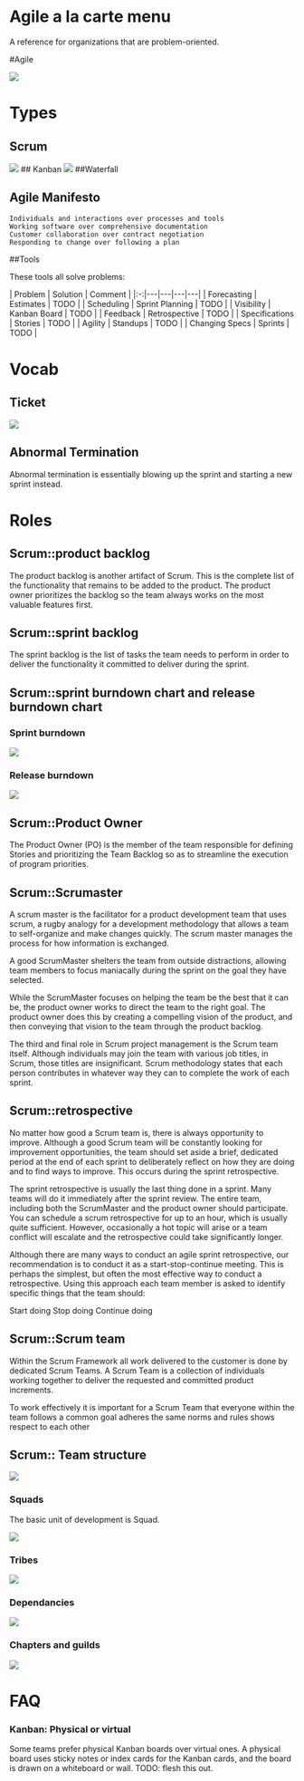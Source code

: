 # Agile a la carte menu

A reference for organizations that are problem-oriented.

#Agile

<img src='http://bits.owocki.com/2O142o430j3w/Image%202016-04-03%20at%209.54.53%20PM.png' />

# Types

## Scrum
<img src='http://bits.owocki.com/32313s330w3q/Image%202016-04-03%20at%209.52.57%20PM.png' />
## Kanban
<img src='http://bits.owocki.com/3y411E383G3T/Image%202016-04-03%20at%209.39.53%20PM.png' />
##Waterfall


## Agile Manifesto

```
Individuals and interactions over processes and tools
Working software over comprehensive documentation
Customer collaboration over contract negotiation
Responding to change over following a plan

```

##Tools

These tools all solve problems:

| Problem  | Solution  |  Comment  | 
|:-:|---|---|---|---|
| Forecasting  | Estimates  |  TODO  | 
| Scheduling  | Sprint Planning  |  TODO  | 
| Visibility  | Kanban Board  |  TODO  | 
| Feedback  | Retrospective  |  TODO  | 
| Specifications  | Stories  |  TODO  | 
| Agility  | Standups  |  TODO  | 
| Changing Specs  | Sprints  |  TODO  | 

# Vocab


## Ticket

<img src='http://bits.owocki.com/2e1e423l3A40/Image%202016-04-03%20at%209.40.57%20PM.png' />

## Abnormal Termination

Abnormal termination is essentially blowing up the sprint and starting a new sprint instead. 

# Roles

## Scrum::product backlog

The product backlog is another artifact of Scrum. This is the complete list of the functionality that remains to be added to the product. The product owner prioritizes the backlog so the team always works on the most valuable features first.

## Scrum::sprint backlog

The sprint backlog is the list of tasks the team needs to perform in order to deliver the functionality it committed to deliver during the sprint.

## Scrum::sprint burndown chart and release burndown chart

### Sprint burndown
<img src='http://bits.owocki.com/2b0D0V0H3b0T/Image%202016-04-03%20at%209.49.27%20PM.png' />

### Release burndown

<img src='http://bits.owocki.com/1H1T3p1d2t26/Image%202016-04-03%20at%209.49.48%20PM.png' />

## Scrum::Product Owner

The Product Owner (PO) is the member of the team responsible for defining Stories and prioritizing the Team Backlog so as to streamline the execution of program priorities.

## Scrum::Scrumaster

A scrum master is the facilitator for a product development team that uses scrum, a rugby analogy for a development methodology that allows a team to self-organize and make changes quickly. The scrum master manages the process for how information is exchanged.

A good ScrumMaster shelters the team from outside distractions, allowing team members to focus maniacally during the sprint on the goal they have selected.

While the ScrumMaster focuses on helping the team be the best that it can be, the product owner works to direct the team to the right goal. The product owner does this by creating a compelling vision of the product, and then conveying that vision to the team through the product backlog.

The third and final role in Scrum project management is the Scrum team itself. Although individuals may join the team with various job titles, in Scrum, those titles are insignificant. Scrum methodology states that each person contributes in whatever way they can to complete the work of each sprint.

## Scrum::retrospective

No matter how good a Scrum team is, there is always opportunity to improve. Although a good Scrum team will be constantly looking for improvement opportunities, the team should set aside a brief, dedicated period at the end of each sprint to deliberately reflect on how they are doing and to find ways to improve. This occurs during the sprint retrospective.

The sprint retrospective is usually the last thing done in a sprint. Many teams will do it immediately after the sprint review. The entire team, including both the ScrumMaster and the product owner should participate. You can schedule a scrum retrospective for up to an hour, which is usually quite sufficient. However, occasionally a hot topic will arise or a team conflict will escalate and the retrospective could take significantly longer.

Although there are many ways to conduct an agile sprint retrospective, our recommendation is to conduct it as a start-stop-continue meeting. This is perhaps the simplest, but often the most effective way to conduct a retrospective. Using this approach each team member is asked to identify specific things that the team should:

Start doing
Stop doing
Continue doing

## Scrum::Scrum team

Within the Scrum Framework all work delivered to the customer is done by dedicated Scrum Teams. A Scrum Team is a collection of individuals working together to deliver the requested and committed product increments.

To work effectively it is important for a Scrum Team that everyone within the team
follows a common goal
adheres the same norms and rules
shows respect to each other

## Scrum:: Team structure

<img src='http://bits.owocki.com/0E0S060p1J38/Image%202016-04-03%20at%209.44.35%20PM.png' />

### Squads

The basic unit of development is Squad.

<img src='http://bits.owocki.com/3R1r08040E0W/Image%202016-04-03%20at%209.45.11%20PM.png' />

### Tribes

<img src='http://bits.owocki.com/1w3j382T0e2f/Image%202016-04-03%20at%209.45.30%20PM.png' />

### Dependancies

<img src='http://bits.owocki.com/0S3B1J0v3E2Q/Image%202016-04-03%20at%209.45.47%20PM.png' />

### Chapters and guilds

<img src='http://bits.owocki.com/2d0g1o2Z370P/Image%202016-04-03%20at%209.46.04%20PM.png' />

# FAQ

### Kanban: Physical or virtual

Some teams prefer physical Kanban boards over virtual ones. A physical board uses sticky notes or index cards for the Kanban cards, and the board is drawn on a whiteboard or wall.  TODO: flesh this out.
